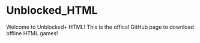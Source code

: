 # Unblocked_HTML
Welcome to Unblocked+ HTML! This is the offical GitHub page to download offline HTML games!
